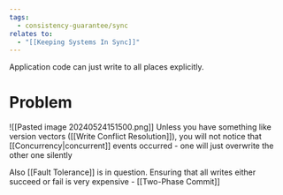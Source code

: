 ```yaml
---
tags:
  - consistency-guarantee/sync
relates to:
  - "[[Keeping Systems In Sync]]"
---
```

Application code can just write to all places explicitly.

# Problem
![[Pasted image 20240524151500.png]]
Unless you have something like version vectors ([[Write Conflict Resolution]]), you will not notice that [[Concurrency|concurrent]] events occurred - one will just overwrite the other one silently

Also [[Fault Tolerance]] is in question. Ensuring that all writes either succeed or fail is very expensive - [[Two-Phase Commit]]